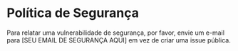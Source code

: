 # Política de Segurança

Para relatar uma vulnerabilidade de segurança, por favor, envie um e-mail para [SEU EMAIL DE SEGURANÇA AQUI] em vez de criar uma issue pública.
